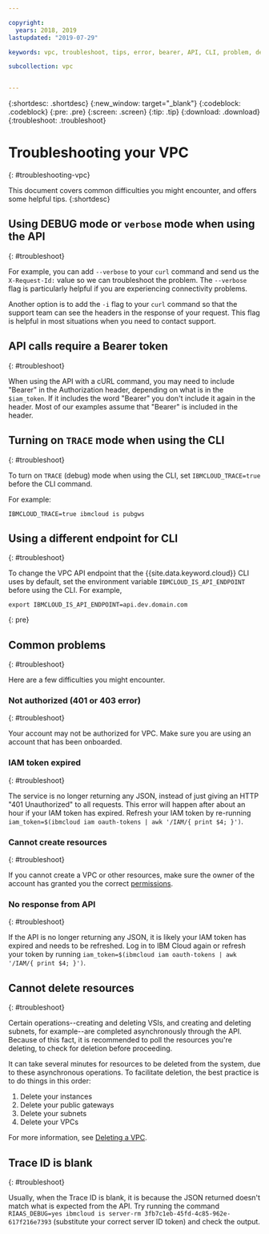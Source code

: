 ```yaml
---

copyright:
  years: 2018, 2019
lastupdated: "2019-07-29"

keywords: vpc, troubleshoot, tips, error, bearer, API, CLI, problem, debug, token, trace

subcollection: vpc


---
```


{:shortdesc: .shortdesc}
{:new_window: target="_blank"}
{:codeblock: .codeblock}
{:pre: .pre}
{:screen: .screen}
{:tip: .tip}
{:download: .download}
{:troubleshoot: .troubleshoot}

# Troubleshooting your VPC
{: #troubleshooting-vpc}

This document covers common difficulties you might encounter, and offers some helpful tips.
{:shortdesc}


## Using DEBUG mode or `verbose` mode when using the API
{: #troubleshoot}

For example, you can add `--verbose` to your `curl` command and send us the `X-Request-Id:` value so we can troubleshoot the problem. The `--verbose` flag is particularly helpful if you are experiencing connectivity problems.

Another option is to add the `-i` flag to your `curl` command so that the support team can see the headers in the response of your request. This flag is helpful in most situations when you need to contact support.

## API calls require a Bearer token
{: #troubleshoot}

When using the API with a cURL command, you may need to include "Bearer" in the Authorization header, depending on what is in the `$iam_token`. If it includes the word "Bearer" you don't include it again in the header. Most of our examples assume that "Bearer" is included in the header.


## Turning on `TRACE` mode when using the CLI
{: #troubleshoot}

To turn on `TRACE` (debug) mode when using the CLI, set `IBMCLOUD_TRACE=true` before the CLI command.

For example:

 ```
IBMCLOUD_TRACE=true ibmcloud is pubgws
```

## Using a different endpoint for CLI
{: #troubleshoot}

To change the VPC API endpoint that the {{site.data.keyword.cloud}} CLI uses by default, set the environment variable `IBMCLOUD_IS_API_ENDPOINT` before using the CLI. For example,

```
export IBMCLOUD_IS_API_ENDPOINT=api.dev.domain.com
```
{: pre}


## Common problems
{: #troubleshoot}

Here are a few difficulties you might encounter.

### Not authorized (401 or 403 error)
{: #troubleshoot}

Your account may not be authorized for VPC. Make sure you are using an account that has been onboarded. 

### IAM token expired
{: #troubleshoot}

The service is no longer returning any JSON, instead of just giving an HTTP "401 Unauthorized" to all requests. This error will happen after about an hour if your IAM token has expired. Refresh your IAM token by re-running `iam_token=$(ibmcloud iam oauth-tokens | awk '/IAM/{ print $4; }')`.

### Cannot create resources
{: #troubleshoot}

If you cannot create a VPC or other resources, make sure the owner of the account has granted you the correct [permissions](/docs/vpc?topic=vpc-managing-user-permissions-for-vpc-resources#managing-user-permissions-for-vpc-resources).

### No response from API
{: #troubleshoot}

If the API is no longer returning any JSON, it is likely your IAM token has expired and needs to be refreshed. Log in to IBM Cloud again or refresh your token by running `iam_token=$(ibmcloud iam oauth-tokens | awk '/IAM/{ print $4; }')`.


## Cannot delete resources
{: #troubleshoot}

Certain operations--creating and deleting VSIs, and creating and deleting subnets, for example--are completed asynchronously through the API. Because of this fact, it is recommended to poll the resources you're deleting, to check for deletion before proceeding. 

It can take several minutes for resources to be deleted from the system, due to these asynchronous operations. To facilitate deletion, the best practice is to do things in this order:

1. Delete your instances
2. Delete your public gateways
3. Delete your subnets
4. Delete your VPCs

For more information, see [Deleting a VPC](/docs/vpc?topic=vpc-delete-vpc).
## Trace ID is blank
{: #troubleshoot}

Usually, when the Trace ID is blank, it is because the JSON returned doesn't match what is expected from the API. Try running the command `RIAAS_DEBUG=yes ibmcloud is server-rm 3fb7c1eb-45fd-4c85-962e-617f216e7393` (substitute your correct server ID token) and check the output.

